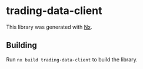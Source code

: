 # trading-data-client

This library was generated with [Nx](https://nx.dev).

## Building

Run `nx build trading-data-client` to build the library.
